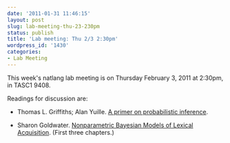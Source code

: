 ```yaml
---
date: '2011-01-31 11:46:15'
layout: post
slug: lab-meeting-thu-23-230pm
status: publish
title: 'Lab meeting: Thu 2/3 2:30pm'
wordpress_id: '1430'
categories:
- Lab Meeting
---
```



This week's natlang lab meeting is on Thursday February 3, 2011 at 2:30pm, in TASC1 9408.






Readings for discussion are:



        
  * Thomas L. Griffiths; Alan Yuille. [A primer on probabilistic inference](http://cocosci.berkeley.edu/tom/papers/tutorial.pdf).

        
  * Sharon Goldwater. [Nonparametric Bayesian Models of Lexical Acquisition](http://homepages.inf.ed.ac.uk/sgwater/papers/thesis_1spc.pdf). (First three chapters.)



